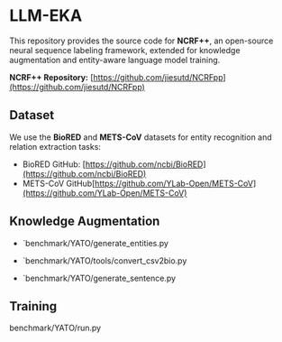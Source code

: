 # LLM-EKA

This repository provides the source code for **NCRF++**, an open-source neural sequence labeling framework, extended for knowledge augmentation and entity-aware language model training.

**NCRF++ Repository:** [https://github.com/jiesutd/NCRFpp](https://github.com/jiesutd/NCRFpp)  

## Dataset

We use the **BioRED** and **METS-CoV** datasets for entity recognition and relation extraction tasks:

- BioRED GitHub: [https://github.com/ncbi/BioRED](https://github.com/ncbi/BioRED)
- METS-CoV GitHub[https://github.com/YLab-Open/METS-CoV](https://github.com/YLab-Open/METS-CoV)

## Knowledge Augmentation
- `benchmark/YATO/generate_entities.py

- `benchmark/YATO/tools/convert_csv2bio.py

- `benchmark/YATO/generate_sentence.py

## Training
benchmark/YATO/run.py




